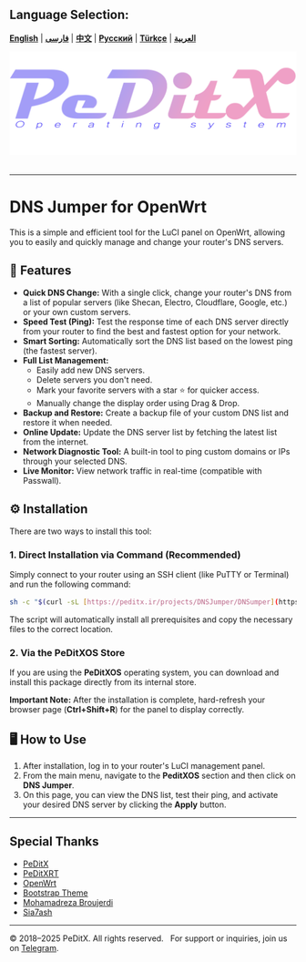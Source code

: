 ## Language Selection:

[**English**](README.md) | [**فارسی**](README_fa.md) | [**中文**](README_zh.md) | [**Русский**](README_ru.md) | [**Türkçe**](README_tr.md) | [**العربية**](README_ar.md)

![PeDitX Banner](https://raw.githubusercontent.com/peditx/luci-theme-peditx/refs/heads/main/luasrc/brand.png)  

---

# DNS Jumper for OpenWrt

This is a simple and efficient tool for the LuCI panel on OpenWrt, allowing you to easily and quickly manage and change your router's DNS servers.



## 🚀 Features

* **Quick DNS Change:** With a single click, change your router's DNS from a list of popular servers (like Shecan, Electro, Cloudflare, Google, etc.) or your own custom servers.
* **Speed Test (Ping):** Test the response time of each DNS server directly from your router to find the best and fastest option for your network.
* **Smart Sorting:** Automatically sort the DNS list based on the lowest ping (the fastest server).
* **Full List Management:**
    * Easily add new DNS servers.
    * Delete servers you don't need.
    * Mark your favorite servers with a star ⭐ for quicker access.
    * Manually change the display order using Drag & Drop.
* **Backup and Restore:** Create a backup file of your custom DNS list and restore it when needed.
* **Online Update:** Update the DNS server list by fetching the latest list from the internet.
* **Network Diagnostic Tool:** A built-in tool to ping custom domains or IPs through your selected DNS.
* **Live Monitor:** View network traffic in real-time (compatible with Passwall).

## ⚙️ Installation

There are two ways to install this tool:

### 1. Direct Installation via Command (Recommended)
Simply connect to your router using an SSH client (like PuTTY or Terminal) and run the following command:

```sh
sh -c "$(curl -sL [https://peditx.ir/projects/DNSJumper/DNSumper](https://peditx.ir/projects/DNSJumper/DNSumper))"
```
The script will automatically install all prerequisites and copy the necessary files to the correct location.

### 2. Via the PeDitXOS Store
If you are using the **PeDitXOS** operating system, you can download and install this package directly from its internal store.

**Important Note:** After the installation is complete, hard-refresh your browser page (**Ctrl+Shift+R**) for the panel to display correctly.

## 🖥️ How to Use

1.  After installation, log in to your router's LuCI management panel.
2.  From the main menu, navigate to the **PeditXOS** section and then click on **DNS Jumper**.
3.  On this page, you can view the DNS list, test their ping, and activate your desired DNS server by clicking the **Apply** button.

---

## Special Thanks

- [PeDitX](https://github.com/peditx)  
- [PeDitXRT](https://github.com/peditx/peditxrt)  
- [OpenWrt](https://github.com/openwrt)  
- [Bootstrap Theme](https://github.com/twbs/bootstrap)
- [Mohamadreza Broujerdi](https://t.me/MR13_B)
- [Sia7ash](https://github.com/Sia7ash)


---

© 2018–2025 PeDitX. All rights reserved.  
For support or inquiries, join us on [Telegram](https://t.me/peditx).
